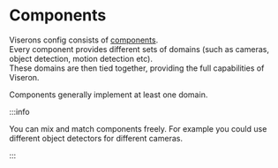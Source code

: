# Components

Viserons config consists of [components](/components-explorer).<br />
Every component provides different sets of domains (such as cameras, object detection, motion detection etc).<br />
These domains are then tied together, providing the full capabilities of Viseron.

Components generally implement at least one domain.

:::info

You can mix and match components freely. For example you could use different object detectors for different cameras.

:::
